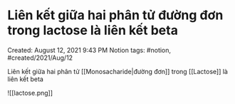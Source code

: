 # Liên kết giữa hai phân tử đường đơn trong lactose là liên kết beta

Created: August 12, 2021 9:43 PM
Notion tags: #notion, #created/2021/Aug/12

Liên kết giữa hai phân tử [[Monosacharide|đường đơn]] trong [[Lactose]] là liên kết beta

![[lactose.png]]
